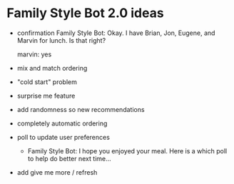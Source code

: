 Family Style Bot 2.0 ideas
=====

- confirmation 
    Family Style Bot:
    Okay. I have Brian, Jon, Eugene, and Marvin for lunch. Is that right?

    marvin:
    yes
- mix and match ordering
- "cold start" problem
- surprise me feature
- add randomness so new recommendations
- completely automatic ordering
- poll to update user preferences
    + Family Style Bot:
    I hope you enjoyed your meal. Here is a which poll to help do better next time...
- add give me more / refresh